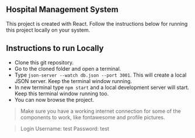 ## Hospital Management System

This project is created with React. Follow the instructions below for running this project locally on your system.

## Instructions to run Locally

- Clone this git repository.
- Go to the cloned folder and open a terminal.
- Type `json-server --watch db.json --port 3001`. This will create a local JSON server. Keep the terminal window running.
- In new terminal type `npm start` and a local development server will start. Keep this terminal window running too.
- You can now browse the project.

> Make sure you have a working internet connection for some of the components to work, like fontawesome and profile pictures.

> Login Username: test
        Password: test
